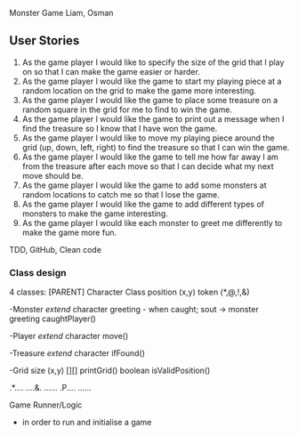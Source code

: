 Monster Game
Liam, Osman

## User Stories
1. As the game player I would like to specify the size of the grid that I play on so that I can make the game easier or harder.
2. As the game player I would like the game to start my playing piece at a random location on the grid to make the game more interesting.
3. As the game player I would like the game to place some treasure on a random square in the grid for me to find to win the game.
4. As the game player I would like the game to print out a message when I find the treasure so I know that I have won the game.
5. As the game player I would like to move my playing piece around the grid (up, down, left, right) to find the treasure so that I can win the game.
6. As the game player I would like the game to tell me how far away I am from the treasure after each move so that I can decide what my next move should be.
7. As the game player I would like the game to add some monsters at random locations to catch me so that I lose the game.
8. As the game player I would like the game to add different types of monsters to make the game interesting.
9. As the game player I would like each monster to greet me differently to make the game more fun.

TDD, GitHub, Clean code

### Class design
4 classes:
[PARENT] Character Class
position (x,y)
token (*,@,!,&)

-Monster *extend* character
greeting - when caught; sout -> monster greeting
caughtPlayer()

-Player *extend* character
move()

-Treasure *extend* character
ifFound()

-Grid
size (x,y) [][]
printGrid()
boolean isValidPosition()

.*....
....&.
......
.P....
......

Game Runner/Logic
- in order to run and initialise a game